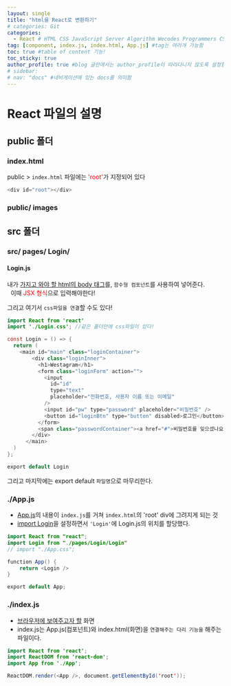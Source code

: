 ```yaml
---
layout: single
title: "html을 React로 변환하기"
# categories: Git
categories:
  - React # HTML CSS JavaScript Server Algorithm Wecodes Programmers CS Github Blog
tag: [component, index.js, index.html, App.js] #tag는 여러개 가능함
toc: true #table of content 기능!
toc_sticky: true
author_profile: true #blog 글안에서는 author_profile이 따라다니지 않도록 설정함
# sidebar:
# nav: "docs" #네비게이션에 있는 docs를 의미함
---
```


# React 파일의 설명

## public 폴더

### index.html

public > `index.html` 파일에는 <span style="color:red">'root'</span>가 지정되어 있다

```java
<div id="root"></div>
```

### public/ images

## src 폴더

### src/ pages/ Login/

#### Login.js

내가 <u>가지고 와야 할 html의 body 태그</u>를, `함수형 컴포넌트`를 사용하여 넣어준다.  
&nbsp; 이때 <span style="color:red">JSX 형식</span>으로 입력해야한다!

그리고 여기서 `css파일을 연결`할 수도 있다!

```java
import React from 'react'
import './Login.css'; //같은 폴더안에 css파일이 있다!

const Login = () => {
  return (
    <main id="main" class="loginContainer">
        <div class="loginInner">
          <h1>Westagram</h1>
          <form class="loginForm" action="">
            <input
              id="id"
              type="text"
              placeholder="전화번호, 사용자 이름 또는 이메일"
            />
            <input id="pw" type="password" placeholder="비밀번호" />
            <button id="loginBtn" type="button" disabled>로그인</button>
          </form>
          <span class="passwordContainer"><a href="#">비밀번호를 잊으셨나요?</a></span>
        </div>
      </main>
  )
};

export default Login
```

그리고 마지막에는 export default `파일명`으로 마무리한다.

### ./App.js

- <u>App.js</u>의 내용이 `index.js`를 거쳐 `index.html`의 'root' div에 그려지게 되는 것
- <u>import Login</u>을 설정하면서 `'Login'`에 Login.js의 위치를 할당했다.

```java
import React from "react";
import Login from "./pages/Login/Login"
// import "./App.css";

function App() {
    return <Login />
}

export default App;
```

### ./index.js

- <u>브라우저에 보여주고자 할</u> 화면
- index.js는 App.js(컴포넌트)와 index.html(화면)을 `연결해주는 다리 기능을` 해주는 파일이다.

```java
import React from 'react';
import ReactDOM from 'react-dom';
import App from './App';

ReactDOM.render(<App />, document.getElementById('root'));
```

<!-- ### 2. Link 넣기

```

유형 1: (설명어를 입력) : [gunhee's coding blog](https://gunhee-jeong.github.io/)
유형 2: (URL 자동연결) : <https://gunhee-jeong.github.io/>
유형 3: (동일 파일 내 '문단으로 이동') : [1. Header로 이동](###-1-header)

```

유형 1: (설명어를 입력) : [gunhee's coding blog](https://gunhee-jeong.github.io/)
유형 2: (URL 자동연결) : <https://gunhee-jeong.github.io/>
유형 3: (동일 파일 내 '문단으로 이동') : [1. Header로 이동](#1-header)
유형 3의 방법

1. 특수문자를 제거
2. 스페이스는 -로 바꾸고
3. 대문자는 소문자로!
   그래서 ### 1. Header -> #1-header

## Link: [google][https://www.google.com/]

### 3. 수평선

```

---

```

---

### 4. 라인 바꾸기

```

스페이스바를 2번 눌러주면 다음칸으로
이동할 수 있어요!

```

---

스페이스바를 2번 눌러주면
다음칸으로 이동할 수 있어요!

### 5. list 만들기

```

1. 1번
2. 2번
3. 3번

- 순서없는 list
  - 순서없는 list
    - 순서없는 list

```

1. 1번
2. 2번
3. 3번

- 순서없는 list
  - 순서없는 list
    - 순서없는 list

---

### 6. font 관련

```

**진하게** -> 볼드
_기울여서_ -> 이탤릭체
~~취소선~~ -> 취소선

<ul>밑줄넣기</ul> -> 밑줄
<span style="color:red">빨간 글씨</span> -> 글자색
이것이 `인라인` 입니다 -> 인라인 코드
```

**진하게** -> 볼드
_기울여서_ -> 이탤릭체
~~취소선~~ -> 취소선
<u>밑줄넣기</u> -> 밑줄
<span style="color:red">빨간 글씨</span>
이것이 `인라인` 입니다 -> 인라인 코드

---

### 7. 인용구문

```
> coding
>
> > JavaScript
> >
> > > 내가 프짱!
```

> coding
>
> > JavaScript
> >
> > > 내가 프짱!

---

### 8. 이미지 삽입

```
유형1: ('사이즈를 조절' -> HTML 태그 사용) : <img src="https://gunhee-jeong.github.io/assets/images/blogLogo.png" width="300" height="200">
유형2: (이미지 삽입 후 -> 링크 걸기)
[![이미지](https://gunhee-jeong.github.io/assets/images/blogLogo/blogLogo.png)](https://gunhee-jeong.github.io/)
```

유형1: ('사이즈를 조절' -> HTML 태그 사용) : <img src="https://gunhee-jeong.github.io/assets/images/blogLogo.png" width="300" height="200">
유형2: (이미지 삽입 후 -> 링크 걸기)
[![이미지](https://gunhee-jeong.github.io/assets/images/blogLogo.png)](https://gunhee-jeong.github.io/)

### 9. 표 만들기

```
||국어|영어|
| :--- | ---: | :--: |
|건희 | 100점 | 100점
|철수 | 100점 | 100점
```

|      |  국어 | 영어  |
| :--- | ----: | :---: |
| 건희 | 100점 | 100점 |
| 철수 | 100점 | 100점 |

> - header를 넣고 싶은 경우 ---을 사용하고 :을 이용하여 정렬에 사용함!

### 10. 토글 만들기

```
<details>
<summary>여기를 누르세요</summary>
<div markdown="1">
숨겨진 내용
</div>
</details>
```

<details>
<summary>여기를 누르세요</summary>
<div markdown="1">
숨겨진 내용
</div>
</details> -->
